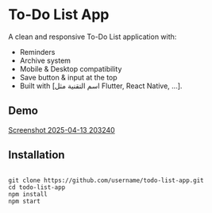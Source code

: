 # To-Do List App

A clean and responsive To-Do List application with:

- Reminders
- Archive system
- Mobile & Desktop compatibility
- Save button & input at the top
- Built with [اسم التقنية مثل Flutter, React Native, ...].

## Demo

[Screenshot 2025-04-13 203240](https://github.com/user-attachments/assets/338ff63d-e0d4-4f72-87de-188f9a5528d2)

## Installation

```bash!

git clone https://github.com/username/todo-list-app.git
cd todo-list-app
npm install
npm start
